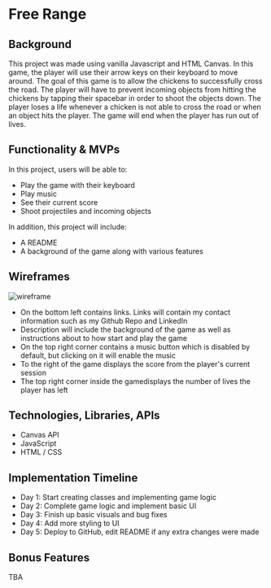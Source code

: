 # Free Range

## Background
This project was made using vanilla Javascript and HTML Canvas. In this game, the player will use their arrow keys on their keyboard to move around. The goal of this game is to allow the chickens to successfully cross the road. The player will have to prevent incoming objects from hitting the chickens by tapping their spacebar in order to shoot the objects down. The player loses a life whenever a chicken is not able to cross the road or when an object hits the player. The game will end when the player has run out of lives.

## Functionality & MVPs

In this project, users will be able to:

- Play the game with their keyboard
- Play music
- See their current score
- Shoot projectiles and incoming objects

In addition, this project will include:

- A README
- A background of the game along with various features

## Wireframes
![wireframe](https://i.gyazo.com/220ec33f81d6085dc579771d9d41aac5.png)
- On the bottom left contains links. Links will contain my contact information such as my Github Repo and LinkedIn
- Description will include the background of the game as well as instructions about to how start and play the game
- On the top right corner contains a music button which is disabled by default, but clicking on it will enable the music
- To the right of the game displays the score from the player's current session
- The top right corner inside the gamedisplays the number of lives the player has left

## Technologies, Libraries, APIs
 - Canvas API
 - JavaScript
 - HTML / CSS
## Implementation Timeline

- Day 1: Start creating classes and implementing game logic
- Day 2: Complete game logic and implement basic UI
- Day 3: Finish up basic visuals and bug fixes
- Day 4: Add more styling to UI
- Day 5: Deploy to GitHub, edit README if any extra changes were made

## Bonus Features

TBA
